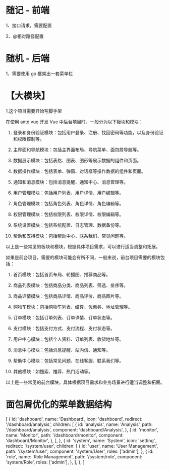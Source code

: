 # 随记 - 前端

1、接口请求，需要配置

2、@相对路径配置

# 随机 - 后端

1、需要使用 go 框架出一套菜单栏

# 【大模块】

1.这个项目需要开始写脚手架

在使用 antd vue 开发 Vue 中后台项目时，一般分为以下板块和模块：

1. 登录和身份验证模块：包括用户登录、注册、找回密码等功能，以及身份验证和权限控制等。

2. 主界面和导航模块：包括主界面布局、导航菜单、面包屑导航等。

3. 数据展示模块：包括表格、图表、图形等展示数据的组件和页面。

4. 数据操作模块：包括表单、弹窗、对话框等操作数据的组件和页面。

5. 通知和消息模块：包括消息提醒、通知中心、消息管理等。

6. 用户管理模块：包括用户列表、用户详情、用户编辑等。

7. 角色管理模块：包括角色列表、角色详情、角色编辑等。

8. 权限管理模块：包括权限列表、权限详情、权限编辑等。

9. 系统设置模块：包括系统配置、日志管理、数据备份等。

10. 帮助和支持模块：包括帮助中心、联系我们、常见问题等。

以上是一些常见的板块和模块，根据具体项目需求，可以进行适当调整和拓展。

如果是前台项目，需要的模块可能会有所不同，一般来说，前台项目需要的模块包括：

1. 首页模块：包括首页布局、轮播图、推荐商品等。

2. 商品列表模块：包括商品分类、商品列表、筛选、排序等。

3. 商品详情模块：包括商品详情、商品评价、商品图片等。

4. 购物车模块：包括购物车列表、结算、优惠券、地址管理等。

5. 订单模块：包括订单列表、订单详情、订单状态等。

6. 支付模块：包括支付方式、支付流程、支付状态等。

7. 用户中心模块：包括个人资料、订单列表、收货地址等。

8. 消息中心模块：包括消息提醒、站内信、通知等。

9. 帮助中心模块：包括常见问题、在线客服、联系我们等。

10. 其他模块：如搜索、推荐、热门活动等。

以上是一些常见的前台模块，具体根据项目需求和业务场景进行适当调整和拓展。

# 面包屑优化的菜单数据结构

[
{
id: 'dashboard',
name: 'Dashboard',
icon: 'dashboard',
redirect: '/dashboard/analysis',
children: [
{
id: 'analysis',
name: 'Analysis',
path: '/dashboard/analysis',
component: 'dashboard/Analysis',
},
{
id: 'monitor',
name: 'Monitor',
path: '/dashboard/monitor',
component: 'dashboard/Monitor',
},
],
},
{
id: 'system',
name: 'System',
icon: 'setting',
redirect: '/system/user',
children: [
{
id: 'user',
name: 'User Management',
path: '/system/user',
component: 'system/User',
roles: ['admin'],
},
{
id: 'role',
name: 'Role Management',
path: '/system/role',
component: 'system/Role',
roles: ['admin'],
},
],
},
]
